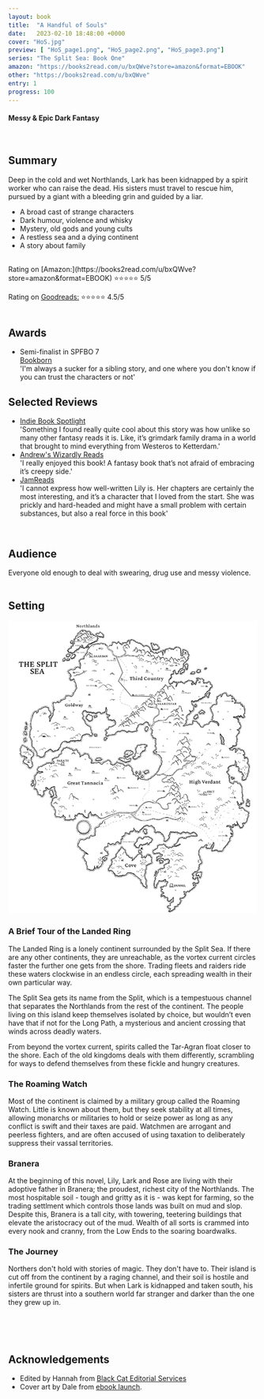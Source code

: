 ```yaml
---
layout: book
title:  "A Handful of Souls"
date:   2023-02-10 18:48:00 +0000
cover: "HoS.jpg"
preview: [ "HoS_page1.png", "HoS_page2.png", "HoS_page3.png"]
series: "The Split Sea: Book One"
amazon: "https://books2read.com/u/bxQWve?store=amazon&format=EBOOK"
other: "https://books2read.com/u/bxQWve"
entry: 1
progress: 100
---
```


#### Messy & Epic Dark Fantasy
<br />

## Summary

Deep in the cold and wet Northlands, Lark has been kidnapped by a spirit worker who can raise the dead. His sisters must travel to rescue him, pursued by a giant with a bleeding grin and guided by a liar.

- A broad cast of strange characters
- Dark humour, violence and whisky
- Mystery, old gods and young cults
- A restless sea and a dying continent
- A story about family

<br />
Rating on [Amazon:](https://books2read.com/u/bxQWve?store=amazon&format=EBOOK) ⭐⭐⭐⭐⭐ 5/5

Rating on [Goodreads:](https://www.goodreads.com/book/show/56537126-a-handful-of-souls) ⭐⭐⭐⭐<span class="small-star">⭐</span> 4.5/5
<br />
<br />

## Awards
- Semi-finalist in SPFBO 7 <br /> [Bookborn](https://www.youtube.com/watch?v=RzdRHa8Ru5k&t=135s) <br /><span class="quote">'I'm always a sucker for a sibling story, and one where you don't know if you can trust the characters or not'</span>

## Selected Reviews

- [Indie Book Spotlight](https://rebeccacrunden.com/2022/08/04/book-review-a-handful-of-souls-by-stephen-rice/)<br /><span class="quote">'Something I found really quite cool about this story was how unlike so many other fantasy reads it is. Like, it’s grimdark family drama in a world that brought to mind everything from Westeros to Ketterdam.'</span>
- [Andrew's Wizardly Reads](https://www.goodreads.com/review/show/4972696735)<br /><span class="quote">'I really enjoyed this book! A fantasy book that’s not afraid of embracing it’s creepy side.'</span>
- [JamReads](https://jamreads.com/reviews/a-handful-of-souls-the-split-sea-1-by-stephen-rice)<br /><span class="quote">'I cannot express how well-written Lily is. Her chapters are certainly the most interesting, and it’s a character that I loved from the start. She was prickly and hard-headed and might have a small problem with certain substances, but also a real force in this book'</span>

<br />

## Audience
Everyone old enough to deal with swearing, drug use and messy violence.
<br />
<br />

## Setting
<a href="/assets/SplitSeaMap.png"><img src="/assets/SplitSeaMap.png" class="map" id="map" alt="Map of the Split Sea"/></a>

### A Brief Tour of the Landed Ring
The Landed Ring is a lonely continent surrounded by the Split Sea. If there are any other continents, they are unreachable, as the vortex current circles faster the further one gets from the shore. Trading fleets and raiders ride these waters clockwise in an endless circle, each spreading wealth in their own particular way.

The Split Sea gets its name from the Split, which is a tempestuous channel that separates the Northlands from the rest of the continent. The people living on this island keep themselves isolated by choice, but wouldn’t even have that if not for the Long Path, a mysterious and ancient crossing that winds across deadly waters.

From beyond the vortex current, spirits called the Tar-Agran float closer to the shore. Each of the old kingdoms deals with them differently, scrambling for ways to defend themselves from these fickle and hungry creatures.

### The Roaming Watch
Most of the continent is claimed by a military group called the Roaming Watch. Little is known about them, but they seek stability at all times, allowing monarchs or militaries to hold or seize power as long as any conflict is swift and their taxes are paid. Watchmen are arrogant and peerless fighters, and are often accused of using taxation to deliberately suppress their vassal territories.

### Branera
At the beginning of this novel, Lily, Lark and Rose are living with their adoptive father in Branera; the proudest, richest city of the Northlands. The most hospitable soil - tough and gritty as it is - was kept for farming, so the trading settlment which controls those lands was built on mud and slop. Despite this, Branera is a tall city, with towering, teetering buildings that elevate the aristocracy out of the mud. Wealth of all sorts is crammed into every nook and cranny, from the Low Ends to the soaring boardwalks.

### The Journey

Northers don't hold with stories of magic. They don't have to. Their island is cut off from the continent by a raging channel, and their soil is hostile and infertile ground for spirits. But when Lark is kidnapped and taken south, his sisters are thrust into a southern world far stranger and darker than the one they grew up in.


<br />
<br />
<br />


## Acknowledgements

- Edited by Hannah from [Black Cat Editorial Services](https://blackcatedit.com/)
- Cover art by Dale from [ebook launch](https://ebooklaunch.com/).